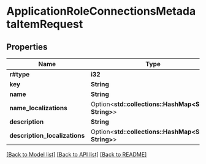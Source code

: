 # ApplicationRoleConnectionsMetadataItemRequest

## Properties

Name | Type | Description | Notes
------------ | ------------- | ------------- | -------------
**r#type** | **i32** |  | 
**key** | **String** |  | 
**name** | **String** |  | 
**name_localizations** | Option<**std::collections::HashMap<String, String>**> |  | [optional]
**description** | **String** |  | 
**description_localizations** | Option<**std::collections::HashMap<String, String>**> |  | [optional]

[[Back to Model list]](../README.md#documentation-for-models) [[Back to API list]](../README.md#documentation-for-api-endpoints) [[Back to README]](../README.md)


